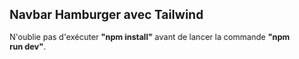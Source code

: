 ## Navbar Hamburger avec Tailwind 

N'oublie pas d'exécuter **"npm install"** avant de lancer la commande **"npm run dev"**.

